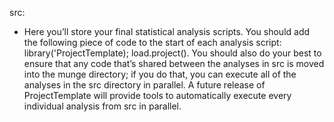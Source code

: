 src: 

 - Here you’ll store your final statistical analysis scripts. You should add the following piece of code to the start of each analysis script: library('ProjectTemplate); load.project(). You should also do your best to ensure that any code that’s shared between the analyses in src is moved into the munge directory; if you do that, you can execute all of the analyses in the src directory in parallel. A future release of ProjectTemplate will provide tools to automatically execute every individual analysis from src in parallel.
